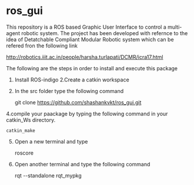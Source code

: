 # ros_gui
This repository is a ROS based Graphic User Interface to control a multi-agent robotic system. The project has been developed with refernce to the idea of Detatchable Compliant Modular Robotic system which can be refered fron the following link  

   http://robotics.iiit.ac.in/people/harsha.turlapati/DCMR/icra17.html  
  
    
The following are the steps in order to install and execute this package  
1. Install ROS-indigo 
2.Create a catkin workspace  
3. In the src folder type the following command  

    git clone https://github.com/shashankvkt/ros_gui.git  
    
4.compile your paackage by typing the following command in your catkin_Ws directory.

    catkin_make
5. Open a new terminal and type 

    roscore
6. Open another terminal and type the following command  

    rqt --standalone rqt_mypkg

